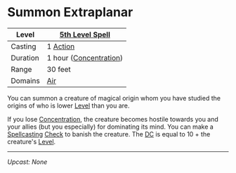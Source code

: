 # Summon Extraplanar

| Level    | [5th Level Spell](5th%20Level%20Spells.md)                       |
| -------- | ---------------------------------------------------------------- |
| Casting  | 1 [Action](../../../../Game%20Procedures/Action.md)              |
| Duration | 1 hour ([Concentration](../../../Spellcasting/Concentration.md)) |
| Range    | 30 feet                                                          |
| Domains  | [Air](../../../Spell%20Domains/Air.md)                           |

You can summon a creature of magical origin whom you have studied the origins of who is lower [Level](../../../../Player%20Characters/Derived%20Statistics/Level.md) than you are.

If you lose [Concentration](../../../Spellcasting/Concentration.md), the creature becomes hostile towards you and your allies (but you especially) for dominating its mind. You can make a [Spellcasting](../../../Spellcasting/Spellcasting.md) [Check](../../../../Game%20Procedures/Check.md) to banish the creature. The [DC](../../../../Game%20Procedures/DC.md) is equal to 10 + the creature's [Level](../../../../Player%20Characters/Derived%20Statistics/Level.md).

---
*Upcast: None*
